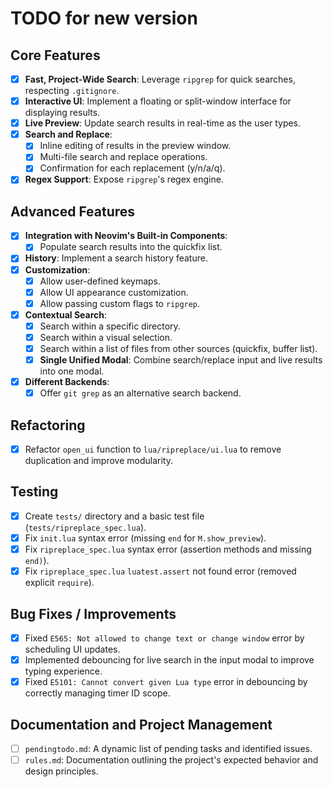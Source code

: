 # TODO for new version

## Core Features

- [x] **Fast, Project-Wide Search**: Leverage `ripgrep` for quick searches, respecting `.gitignore`.
- [x] **Interactive UI**: Implement a floating or split-window interface for displaying results.
- [x] **Live Preview**: Update search results in real-time as the user types.
- [x] **Search and Replace**:
    - [x] Inline editing of results in the preview window.
    - [x] Multi-file search and replace operations.
    - [x] Confirmation for each replacement (y/n/a/q).
- [x] **Regex Support**: Expose `ripgrep`'s regex engine.

## Advanced Features

- [x] **Integration with Neovim's Built-in Components**:
    - [x] Populate search results into the quickfix list.
- [x] **History**: Implement a search history feature.
- [x] **Customization**:
    - [x] Allow user-defined keymaps.
    - [x] Allow UI appearance customization.
    - [x] Allow passing custom flags to `ripgrep`.
- [x] **Contextual Search**:
    - [x] Search within a specific directory.
    - [x] Search within a visual selection.
    - [x] Search within a list of files from other sources (quickfix, buffer list).
    - [x] **Single Unified Modal**: Combine search/replace input and live results into one modal.
- [x] **Different Backends**:
    - [x] Offer `git grep` as an alternative search backend.

## Refactoring

- [x] Refactor `open_ui` function to `lua/ripreplace/ui.lua` to remove duplication and improve modularity.

## Testing

- [x] Create `tests/` directory and a basic test file (`tests/ripreplace_spec.lua`).
- [x] Fix `init.lua` syntax error (missing `end` for `M.show_preview`).
- [x] Fix `ripreplace_spec.lua` syntax error (assertion methods and missing `end)`).
- [x] Fix `ripreplace_spec.lua` `luatest.assert` not found error (removed explicit `require`).

## Bug Fixes / Improvements

- [x] Fixed `E565: Not allowed to change text or change window` error by scheduling UI updates.
- [x] Implemented debouncing for live search in the input modal to improve typing experience.
- [x] Fixed `E5101: Cannot convert given Lua type` error in debouncing by correctly managing timer ID scope.

## Documentation and Project Management

- [ ] `pendingtodo.md`: A dynamic list of pending tasks and identified issues.
- [ ] `rules.md`: Documentation outlining the project's expected behavior and design principles.